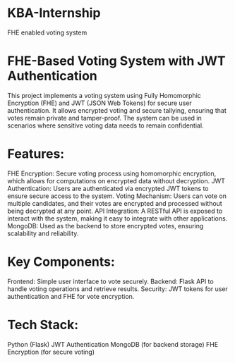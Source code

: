 # KBA-Internship
FHE enabled voting system

# FHE-Based Voting System with JWT Authentication
This project implements a voting system using Fully Homomorphic Encryption (FHE) and JWT (JSON Web Tokens) for secure user authentication. It allows encrypted voting and secure tallying, ensuring that votes remain private and tamper-proof. The system can be used in scenarios where sensitive voting data needs to remain confidential.

# Features:
FHE Encryption: Secure voting process using homomorphic encryption, which allows for computations on encrypted data without decryption.
JWT Authentication: Users are authenticated via encrypted JWT tokens to ensure secure access to the system.
Voting Mechanism: Users can vote on multiple candidates, and their votes are encrypted and processed without being decrypted at any point.
API Integration: A RESTful API is exposed to interact with the system, making it easy to integrate with other applications.
MongoDB: Used as the backend to store encrypted votes, ensuring scalability and reliability.

# Key Components:
Frontend: Simple user interface to vote securely.
Backend: Flask API to handle voting operations and retrieve results.
Security: JWT tokens for user authentication and FHE for vote encryption.

# Tech Stack:
Python (Flask)
JWT Authentication
MongoDB (for backend storage)
FHE Encryption (for secure voting)

